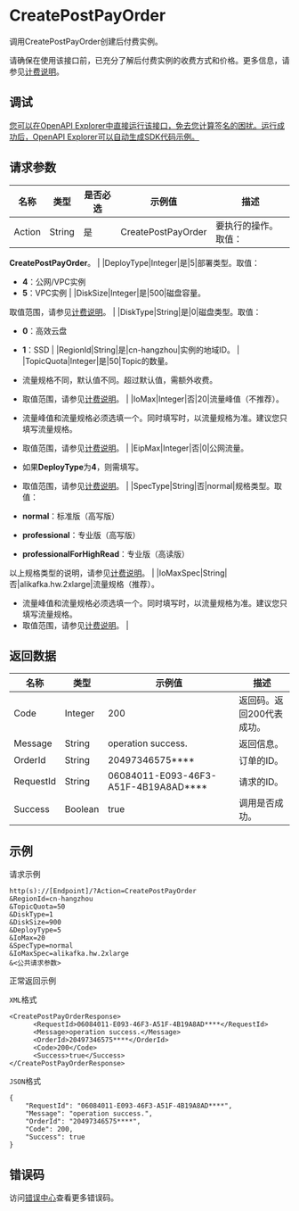 # CreatePostPayOrder

调用CreatePostPayOrder创建后付费实例。

请确保在使用该接口前，已充分了解后付费实例的收费方式和价格。更多信息，请参见[计费说明](~~84737~~)。

## 调试

[您可以在OpenAPI Explorer中直接运行该接口，免去您计算签名的困扰。运行成功后，OpenAPI Explorer可以自动生成SDK代码示例。](https://api.aliyun.com/#product=alikafka&api=CreatePostPayOrder&type=RPC&version=2019-09-16)

## 请求参数

|名称|类型|是否必选|示例值|描述|
|--|--|----|---|--|
|Action|String|是|CreatePostPayOrder|要执行的操作。取值：

 **CreatePostPayOrder**。 |
|DeployType|Integer|是|5|部署类型。取值：

 -   **4**：公网/VPC实例
-   **5**：VPC实例 |
|DiskSize|Integer|是|500|磁盘容量。

 取值范围，请参见[计费说明](~~84737~~)。 |
|DiskType|String|是|0|磁盘类型。取值：

 -   **0**：高效云盘
-   **1**：SSD |
|RegionId|String|是|cn-hangzhou|实例的地域ID。 |
|TopicQuota|Integer|是|50|Topic的数量。

 -   流量规格不同，默认值不同。超过默认值，需额外收费。
-   取值范围，请参见[计费说明](~~84737~~)。 |
|IoMax|Integer|否|20|流量峰值（不推荐）。

 -   流量峰值和流量规格必须选填一个。同时填写时，以流量规格为准。建议您只填写流量规格。
-   取值范围，请参见[计费说明](~~84737~~)。 |
|EipMax|Integer|否|0|公网流量。

 -   如果**DeployType**为**4**，则需填写。
-   取值范围，请参见[计费说明](~~84737~~)。 |
|SpecType|String|否|normal|规格类型。取值：

 -   **normal**：标准版（高写版）
-   **professional**：专业版（高写版）
-   **professionalForHighRead**：专业版（高读版）

 以上规格类型的说明，请参见[计费说明](~~84737~~)。 |
|IoMaxSpec|String|否|alikafka.hw.2xlarge|流量规格（推荐）。

 -   流量峰值和流量规格必须选填一个。同时填写时，以流量规格为准。建议您只填写流量规格。
-   取值范围，请参见[计费说明](~~84737~~)。 |

## 返回数据

|名称|类型|示例值|描述|
|--|--|---|--|
|Code|Integer|200|返回码。返回200代表成功。 |
|Message|String|operation success.|返回信息。 |
|OrderId|String|20497346575\*\*\*\*|订单的ID。 |
|RequestId|String|06084011-E093-46F3-A51F-4B19A8AD\*\*\*\*|请求的ID。 |
|Success|Boolean|true|调用是否成功。 |

## 示例

请求示例

```
http(s)://[Endpoint]/?Action=CreatePostPayOrder
&RegionId=cn-hangzhou
&TopicQuota=50
&DiskType=1
&DiskSize=900
&DeployType=5
&IoMax=20
&SpecType=normal
&IoMaxSpec=alikafka.hw.2xlarge
&<公共请求参数>
```

正常返回示例

`XML`格式

```
<CreatePostPayOrderResponse>
      <RequestId>06084011-E093-46F3-A51F-4B19A8AD****</RequestId>
      <Message>operation success.</Message>
      <OrderId>20497346575****</OrderId>
      <Code>200</Code>
      <Success>true</Success>
</CreatePostPayOrderResponse>
```

`JSON`格式

```
{
    "RequestId": "06084011-E093-46F3-A51F-4B19A8AD****",
    "Message": "operation success.",
    "OrderId": "20497346575****",
    "Code": 200,
    "Success": true
}
```

## 错误码

访问[错误中心](https://error-center.aliyun.com/status/product/alikafka)查看更多错误码。

